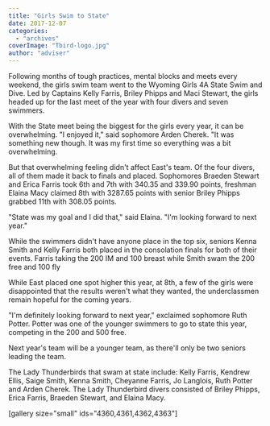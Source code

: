 ```yaml
---
title: "Girls Swim to State"
date: 2017-12-07
categories: 
  - "archives"
coverImage: "Tbird-logo.jpg"
author: "adviser"
---
```


Following months of tough practices, mental blocks and meets every weekend, the girls swim team went to the Wyoming Girls 4A State Swim and Dive. Led by Captains Kelly Farris, Briley Phipps and Maci Stewart, the girls headed up for the last meet of the year with four divers and seven swimmers.

With the State meet being the biggest for the girls every year, it can be overwhelming. "I enjoyed it," said sophomore Arden Cherek. "It was something new though. It was my first time so everything was a bit overwhelming.

But that overwhelming feeling didn't affect East's team. Of the four divers, all of them made it back to finals and placed. Sophomores Braeden Stewart and Erica Farris took 6th and 7th with 340.35 and 339.90 points, freshman Elaina Macy claimed 8th with 3287.65 points with senior Briley Phipps grabbed 11th with 308.05 points.

"State was my goal and I did that," said Elaina. "I'm looking forward to next year."

While the swimmers didn't have anyone place in the top six, seniors Kenna Smith and Kelly Farris both placed in the consolation finals for both of their events. Farris taking the 200 IM and 100 breast while Smith swam the 200 free and 100 fly

While East placed one spot higher this year, at 8th, a few of the girls were disappointed that the results weren't what they wanted, the underclassmen remain hopeful for the coming years.

"I'm definitely looking forward to next year," exclaimed sophomore Ruth Potter. Potter was one of the younger swimmers to go to state this year, competing in the 200 and 500 free.

Next year's team will be a younger team, as there'll only be two seniors leading the team.

The Lady Thunderbirds that swam at state include: Kelly Farris, Kendrew Ellis, Saige Smith, Kenna Smith, Cheyanne Farris, Jo Langlois, Ruth Potter and Arden Cherek. The Lady Thunderbird divers consisted of Briley Phipps, Erica Farris, Braeden Stewart, and Elaina Macy.

\[gallery size="small" ids="4360,4361,4362,4363"\]
